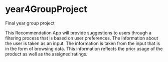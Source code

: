 # year4GroupProject
 Final year group project
  
  This Recommendation App will provide suggestions to users through a filtering process that is based on user preferences. The information about the user is taken as an input. The information is taken from the input that is in the form of browsing data. This information reflects the prior usage of the product as well as the assigned ratings.
 
